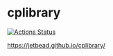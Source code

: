 # cplibrary

[![Actions Status](https://github.com/jetbead/cplibrary/workflows/verify/badge.svg)](https://github.com/jetbead/cplibrary/actions) 

https://jetbead.github.io/cplibrary/
